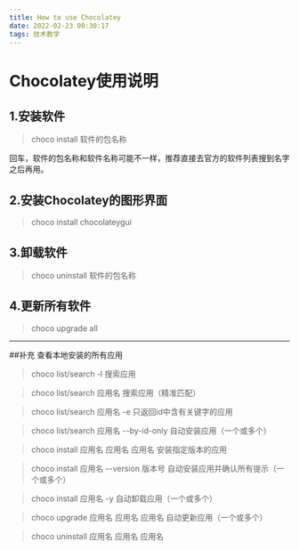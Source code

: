 ```yaml
---
title: How to use Chocolatey
date: 2022-02-23 00:30:17
tags: 技术教学
---
```

# Chocolatey使用说明

## 1.安装软件
>choco install 软件的包名称  

回车，软件的包名称和软件名称可能不一样，推荐直接去官方的软件列表搜到名字之后再用。 
## 2.安装Chocolatey的图形界面
>choco install chocolateygui

## 3.卸载软件
>choco uninstall 软件的包名称
## 4.更新所有软件
>choco upgrade all

---

##补充
查看本地安装的所有应用

>choco list/search -l 
搜索应用

>choco list/search 应用名 
搜索应用（精准匹配）

>choco list/search 应用名 -e 
只返回id中含有关键字的应用

>choco list/search 应用名 --by-id-only 
自动安装应用（一个或多个）

>choco install 应用名 应用名 应用名 
安装指定版本的应用

>choco install 应用名 --version 版本号 
自动安装应用并确认所有提示（一个或多个）

>choco install 应用名 -y 
自动卸载应用（一个或多个）

>choco upgrade 应用名 应用名 应用名 
自动更新应用（一个或多个）

>choco uninstall 应用名 应用名 应用名 